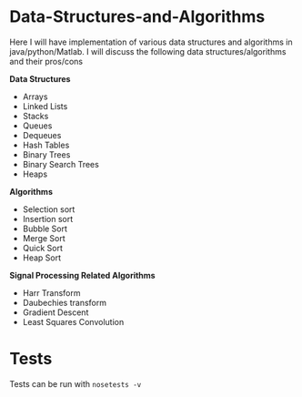 # Data-Structures-and-Algorithms

Here I will have implementation of various data structures and algorithms in java/python/Matlab. I will discuss the following data structures/algorithms and their pros/cons

**Data Structures**

- Arrays
- Linked Lists
- Stacks
- Queues
- Dequeues
- Hash Tables
- Binary Trees
- Binary Search Trees
- Heaps

**Algorithms**

- Selection sort
- Insertion sort
- Bubble Sort
- Merge Sort
- Quick Sort
- Heap Sort

**Signal Processing Related Algorithms**
- Harr Transform
- Daubechies transform
- Gradient Descent 
- Least Squares Convolution

# Tests

Tests can be run with `nosetests -v`
